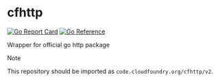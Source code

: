 # cfhttp
[![Go Report Card](https://goreportcard.com/badge/code.cloudfoundry.org/cfhttp)](https://goreportcard.com/report/code.cloudfoundry.org/cfhttp)
[![Go Reference](https://pkg.go.dev/badge/code.cloudfoundry.org/cfhttp.svg)](https://pkg.go.dev/code.cloudfoundry.org/cfhttp)

Wrapper for official go http package

> [!NOTE]
>
> This repository should be imported as `code.cloudfoundry.org/cfhttp/v2`.
